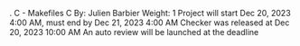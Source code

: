 . C - Makefiles C By: Julien Barbier Weight: 1 Project will start Dec 20, 2023 4:00 AM, must end by Dec 21, 2023 4:00 AM Checker was released at Dec 20, 2023 10:00 AM An auto review will be launched at the deadline
